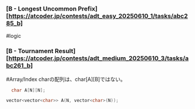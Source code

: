 ### [B - Longest Uncommon Prefix][https://atcoder.jp/contests/adt_easy_20250610_1/tasks/abc285_b]
#logic



### [B - Tournament Result][https://atcoder.jp/contests/adt_medium_20250610_3/tasks/abc261_b]
#Array/Index
charの配列は、char[A][B]ではない。
```cpp
  char A[N][N];
```

```cpp
vector<vector<char>> A(N, vector<char>(N));
```


